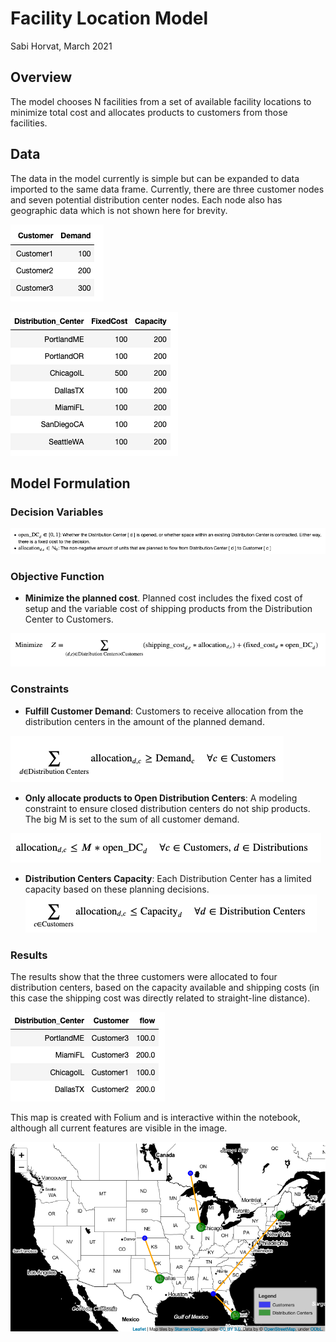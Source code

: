# Facility Location Model

Sabi Horvat, March 2021

## Overview

The model chooses N facilities from a set of available facility locations to minimize total cost and allocates products to customers from those facilities.

## Data

The data in the model currently is simple but can be expanded to data imported to the same data frame. Currently, there are three customer nodes and seven potential distribution center nodes.  Each node also has geographic data which is not shown here for brevity.

![customers](https://github.com/wpbSabi/python_optimization/blob/main/facility_location/images/Customers.png)

![DCs](https://github.com/wpbSabi/python_optimization/blob/main/facility_location/images/Distribution_Centers.png)

## Model Formulation 

### Decision Variables

![dvs](https://github.com/wpbSabi/python_optimization/blob/main/facility_location/images/decision_variables.png)

### Objective Function

- **Minimize the planned cost**.  Planned cost includes the fixed cost of setup and the variable cost of shipping products from the Distribution Center to Customers.

![obj](https://github.com/wpbSabi/python_optimization/blob/main/facility_location/images/objective.png)

### Constraints

- **Fulfill Customer Demand**: Customers to receive allocation from the distribution centers in the amount of the planned demand.

![c1](https://github.com/wpbSabi/python_optimization/blob/main/facility_location/images/constraint1.png)

- **Only allocate products to Open Distribution Centers**: A modeling constraint to ensure closed distribution centers do not ship products.  The big M is set to the sum of all customer demand.

![c2](https://github.com/wpbSabi/python_optimization/blob/main/facility_location/images/constraint2.png)

- **Distribution Centers Capacity**: Each Distribution Center has a limited capacity based on these planning decisions.
![c3](https://github.com/wpbSabi/python_optimization/blob/main/facility_location/images/constraint3.png)

### Results

The results show that the three customers were allocated to four distribution centers, based on the capacity available and shipping costs (in this case the shipping cost was directly related to straight-line distance).

![results_table](https://github.com/wpbSabi/python_optimization/blob/main/facility_location/images/results_table.png)

This map is created with Folium and is interactive within the notebook, although all current features are visible in the image. 

![results_map](https://github.com/wpbSabi/python_optimization/blob/main/facility_location/images/Result.png)

